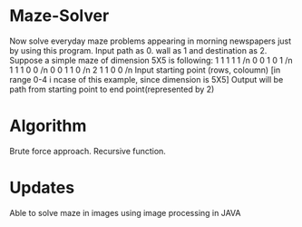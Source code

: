 # Maze-Solver

Now solve everyday maze problems appearing in morning newspapers just by using this program. 
Input path as 0. wall as 1 and destination as 2.
Suppose a simple maze of dimension 5X5 is following:
               1 1 1 1 1 /n
               0 0 1 0 1 /n
               1 1 1 0 0 /n
               0 0 1 1 0 /n
               2 1 1 0 0 /n
Input starting point (rows, coloumn) [in range 0-4 i ncase of this example, since dimension is 5X5]
Output will be path from starting point to end point(represented by 2)

# Algorithm
Brute force approach. 
Recursive function.

# Updates
Able to solve maze in images using image processing in JAVA


